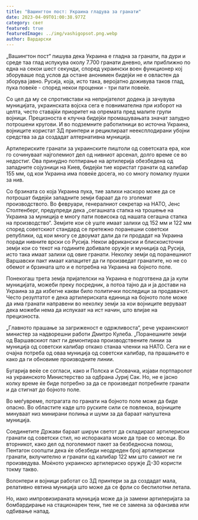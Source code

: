 ```yaml
---
title: "Вашингтон пост: Украина гладува за гранати"
date: 2023-04-09T01:00:38.977Z
category: свет
featured: true
featuredImage: ../img/vashigopsot.png.webp
author: Вардарски
---
```


„Вашингтон пост“ пишува дека Украина е гладна за гранати, па дури и среде таа глад испукува околу 7.700 гранати дневно, или приближно по една на секои шест секунди, според украински воен функционер кој зборуваше под услов да остане анонимен бидејќи не е овластен да зборува јавно. Русија, која, исто така, веројатно доживува таков глад, пука повеќе - според некои проценки - три пати повеќе.

Со цел да му се спротивстави на непријателот додека ја зачувува муницијата, украинската војска сега е повнимателна при изборот на целта, често ставајќи приоритет на опремата пред малите групи војници. Прецизноста е клучна бидејќи промашувањата значат залудно потрошени кругови. И во подземните работилници во источна Украина, војниците користат 3Д принтери и рециклираат неексплодирани убојни средства за да создадат алтернативна муниција.

Артилериските гранати за украинските пиштоли од советската ера, кои го сочинуваат најголемиот дел од нивниот арсенал, долго време се во недостиг. Ова принудно потпирање на артилерија обезбедена од западните сојузници на Киев, бидејќи тие користат гранати од калибар 155 мм, од кои Украина има повеќе досега, но со многу помалку пушки за нив.

Со брзината со која Украина пука, тие залихи наскоро може да се потрошат бидејќи западните земји бараат да го зголемат производството. Во февруари, генералниот секретар на НАТО, Јенс Столтенберг, предупреди дека „сегашната стапка на трошење на Украина за муниција е многу пати повисока од нашата сегашна стапка на производство“.
Земјите кои сè уште имаат залихи од 152 мм и 122 мм според советскиот стандард се претежно поранешни советски републики, од кои многу се двоумат дали да ги продадат на Украина поради нивните врски со Русија. Некои африкански и блискоисточни земји кои со текот на годините добивале оружје и муниција од Русија, исто така имаат залихи од овие гранати. Неколку земји од поранешниот Варшавски пакт имаат капацитет да ги произведат гранатите, но не со обемот и брзината што и е потребна на Украина на бојното поле.

Понекогаш трета земја пријателски на Украина е подготвена да ја купи муницијата, можеби преку посредник, а потоа тајно да и ја достави на Украина за да избегне какви било политички последици за продавачот. Често резултатот е дека артилериската единица на бојното поле може да има гранати направени во неколку земји за кои војниците веруваат дека можеби нема да испукаат на ист начин, што влијае на прецизноста.

„Главното прашање за загриженост е одржливоста“, рече украинскиот министер за надворешни работи Дмитро Кулеба. „Поранешните земји од Варшавскиот пакт ги демонтираа производствените линии за муниција од советски калибар откако станаа членки на НАТО. Сега ни е очајна потреба од оваа муниција од советски калибар, па прашањето е како да ги обновиме производните линии.

Бугарија веќе се согласи, како и Полска и Словачка, изјави портпаролот на украинското Министерство за одбрана Јуриј Сак. Но, не е јасно колку време ќе биде потребно за да се произведат потребните гранати и да стигнат до бојното поле.

Во меѓувреме, потрагата по гранати на бојното поле може да биде опасно. Во областите каде што руските сили се повлекоа, војниците минуваат низ минирани полиња и шуми за да бараат напуштена муниција.

Соединетите Држави бараат ширум светот да складираат артилериски гранати од советски стил, но испораката може да трае со месеци. Во вторникот, како дел од поголемиот пакет за безбедносна помош, Пентагон соопшти дека ќе обезбеди неодреден број артилериски гранати, вклучително и гранати од калибар 122 мм што самиот не ги произведува. Моќното украинско артилериско оружје Д-30 користи токму такво.

Волонтери и војници работат со 3Д принтери за да создадат мала, релативно евтина муниција што може да се фрли со беспилотни летала.

Но, иако импровизираната муниција може да ја замени артилеријата за бомбардирање на стационарен тенк, тие не се замена за офанзива или одбивање напад.
